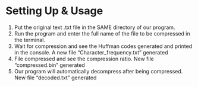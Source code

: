 # Setting Up & Usage
1. Put the original text .txt file in the SAME directory of our program.
2. Run the program and enter the full name of the file to be compressed in the terminal.
3. Wait for compression and see the Huffman codes generated and printed in the console. A new file “Character_frequency.txt” generated
4. File compressed and see the compression ratio. New file “compressed.bin” generated
5. Our program will automatically decompress after being compressed. New file “decoded.txt” generated
